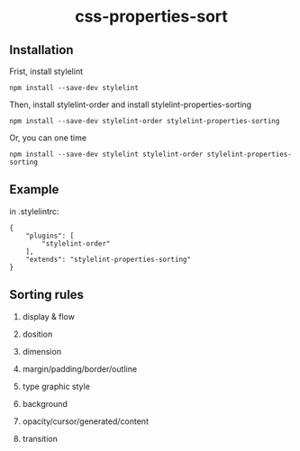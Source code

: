 # <center>css-properties-sort</center>

## Installation

Frist, install stylelint

```text
npm install --save-dev stylelint
```

Then, install stylelint-order and install stylelint-properties-sorting

```text
npm install --save-dev stylelint-order stylelint-properties-sorting
```

Or, you can one time

```text
npm install --save-dev stylelint stylelint-order stylelint-properties-sorting
```

## Example

in .stylelintrc:

```text
{
	"plugins": [
		"stylelint-order"
	],
	"extends": "stylelint-properties-sorting"
}
```

## Sorting rules

1. display & flow

2. dosition

3. dimension

4. margin/padding/border/outline

5. type graphic style

6. background

7. opacity/cursor/generated/content

8. transition